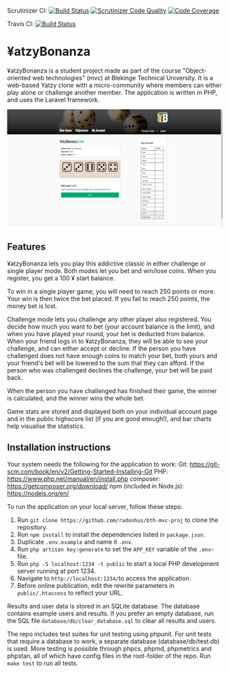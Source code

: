 Scrutinizer CI: [![Build Status](https://scrutinizer-ci.com/g/radonhus/bth-mvc-proj/badges/build.png?b=main)](https://scrutinizer-ci.com/g/radonhus/bth-mvc-proj/build-status/main) [![Scrutinizer Code Quality](https://scrutinizer-ci.com/g/radonhus/bth-mvc-proj/badges/quality-score.png?b=main)](https://scrutinizer-ci.com/g/radonhus/bth-mvc-proj/?branch=main) [![Code Coverage](https://scrutinizer-ci.com/g/radonhus/bth-mvc-proj/badges/coverage.png?b=main)](https://scrutinizer-ci.com/g/radonhus/bth-mvc-proj/?branch=main)

Travis CI: [![Build Status](https://travis-ci.com/radonhus/bth-mvc-proj.svg?branch=main)](https://travis-ci.com/radonhus/bth-mvc-proj)

# ¥atzyBonanza

¥atzyBonanza is a student project made as part of the course "Object-oriented
web technologies" (mvc) at Blekinge Technical University. It is a web-based
Yatzy clone with a micro-community where members can either play alone
or challenge another member. The application is written in PHP, and uses the
Laravel framework.

![Yatzy](https://github.com/radonhus/bth-mvc-proj/blob/main/doc/design/yatzy_screenshot.png?raw=true)

## Features

¥atzyBonanza lets you play this addictive classic in either challenge or single
player mode. Both modes let you bet and win/lose coins. When you register, you
get a 100 ¥ start balance.

To win in a single player game, you will need to reach 250 points or more. Your
win is then twice the bet placed. If you fail to reach 250 points, the money bet
is lost.

Challenge mode lets you challenge any other player also registered. You decide
how much you want to bet (your account balance is the limit), and when you have
played your round, your bet is deducted from balance. When your friend logs in
to ¥atzyBonanza, they will be able to see your challenge, and can either accept
or decline. If the person you have challenged does not have enough coins to
match your bet, both yours and your friend's bet will be lowered to the sum that
they can afford. If the person who was challenged declines the challenge, your
bet will be paid back.

When the person you have challenged has finished their game, the winner is
calculated, and the winner wins the whole bet.

Game stats are stored and displayed both on your individual account page and in
the public highscore list (if you are good enough!), and bar charts help visualise
the statistics.

## Installation instructions

Your system needs the following for the application to work:
Git: https://git-scm.com/book/en/v2/Getting-Started-Installing-Git
PHP: https://www.php.net/manual/en/install.php
composer: https://getcomposer.org/download/
npm (included in Node.js): https://nodejs.org/en/

To run the application on your local server, follow these steps:
1. Run `git clone https://github.com/radonhus/bth-mvc-proj` to clone the repository.
2. Run `npm install` to install the dependencies listed in `package.json`.
3. Duplicate `.env.example` and name it `.env`.
4. Run `php artisan key:generate` to set the `APP_KEY` variable of the `.env`-file.
5. Run `php -S localhost:1234 -t public` to start a local PHP development server running at port 1234.
6. Navigate to `http://localhost:1234/`to access the application.
7. Before online publication, edit the rewrite parameters in `public/.htaccess` to reflect your URL.

Results and user data is stored in an SQLite database. The database contains
example users and results. If you prefer an empty database, run the SQL file
`database/db/clear_database.sql` to clear all results and users.

The repo includes test suites for unit testing using phpunit. For unit tests that
require a database to work, a separate database (database/db/test.db) is used.
More testing is possible through phpcs, phpmd, phpmetrics and phpstan, all of
which have config files in the root-folder of the repo. Run `make test` to run
all tests.
